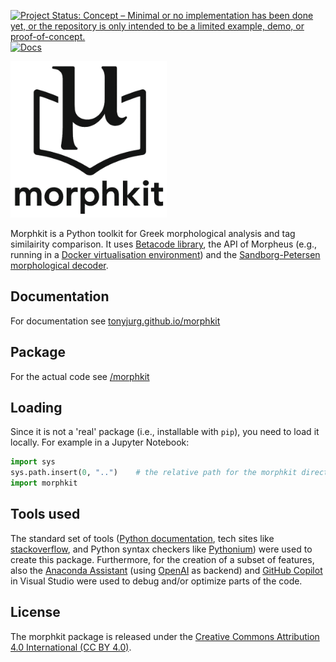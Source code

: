 [![Project Status: Concept – Minimal or no implementation has been done yet, or the repository is only intended to be a limited example, demo, or proof-of-concept.](https://www.repostatus.org/badges/latest/concept.svg)](https://www.repostatus.org/#concept)  [![Docs](https://img.shields.io/badge/docs-%F0%9F%93%96-success.svg)](https://tonyjurg.github.io/morphkit/)

<img src="docs/images/morphkit.png" width=250 height=250>

Morphkit is a Python toolkit for Greek morphological analysis and tag similairity comparison. It uses [Betacode library](https://github.com/perseids-tools/beta-code-py), the API of Morpheus (e.g., running in a [Docker virtualisation environment](https://hub.docker.com/r/perseidsproject/morpheus-api)) and the [Sandborg-Petersen morphological decoder](https://github.com/tonyjurg/Sandborg-Petersen-decoder).

## Documentation

For documentation see [tonyjurg.github.io/morphkit](https://tonyjurg.github.io/morphkit/)

## Package

For the actual code see [/morphkit](https://github.com/tonyjurg/morphkit/tree/main/morphkit)

## Loading

Since it is not a 'real' package (i.e., installable with `pip`), you need to load it locally. For example in a Jupyter Notebook:

```Python
import sys
sys.path.insert(0, "..")    # the relative path for the morphkit directory to your notebook dir
import morphkit
```

## Tools used

The standard set of tools ([Python documentation](https://www.python.org/doc/), tech sites like [stackoverflow](https://stackoverflow.com/), and Python syntax checkers like [Pythonium](https://pythonium.net/linter)) were used to create this package. Furthermore, for the creation of a subset of features, also the [Anaconda Assistant](https://www.anaconda.com/capability/anaconda-assistant) (using [OpenAI](https://openai.com/) as backend) and [GitHub Copilot](https://github.com/features/copilot) in Visual Studio were used to debug and/or optimize parts of the code.

## License

The morphkit package is released under the [Creative Commons Attribution 4.0 International (CC BY 4.0)](https://github.com/tonyjurg/morphkit/blob/main/LICENSE.md).

